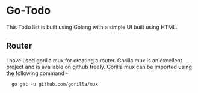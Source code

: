 # Go-Todo

This Todo list is built using Golang with a simple UI built using HTML.


## Router 
  I have used gorilla mux for creating a router. Gorilla mux is an excellent project and is available on github freely.
  Gorilla mux can be imported using the following command -
  
  ```
    go get -u github.com/gorilla/mux
  ```
  
